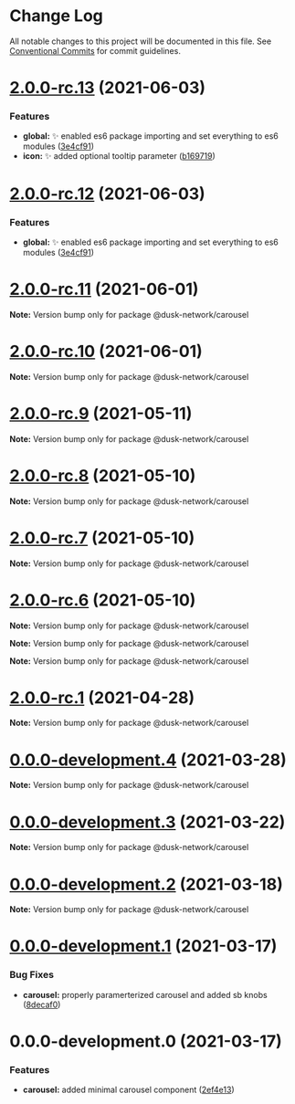 # Change Log

All notable changes to this project will be documented in this file.
See [Conventional Commits](https://conventionalcommits.org) for commit guidelines.

# [2.0.0-rc.13](https://github.com/dusk-network/dusk-ui-kit/compare/v2.0.0-rc.9...v2.0.0-rc.13) (2021-06-03)


### Features

* **global:** ✨ enabled es6 package importing and set everything to es6 modules ([3e4cf91](https://github.com/dusk-network/dusk-ui-kit/commit/3e4cf9184197ed2e791207f5cd4b9b03184da40c))
* **icon:** ✨ added optional tooltip parameter ([b169719](https://github.com/dusk-network/dusk-ui-kit/commit/b1697193525f3e3c4fc6600c2ec1b687d89b528d))





# [2.0.0-rc.12](https://github.com/dusk-network/dusk-ui-kit/compare/v2.0.0-rc.9...v2.0.0-rc.12) (2021-06-03)


### Features

* **global:** ✨ enabled es6 package importing and set everything to es6 modules ([3e4cf91](https://github.com/dusk-network/dusk-ui-kit/commit/3e4cf9184197ed2e791207f5cd4b9b03184da40c))





# [2.0.0-rc.11](https://github.com/dusk-network/dusk-ui-kit/compare/v2.0.0-rc.9...v2.0.0-rc.11) (2021-06-01)

**Note:** Version bump only for package @dusk-network/carousel





# [2.0.0-rc.10](https://github.com/dusk-network/dusk-ui-kit/compare/v2.0.0-rc.9...v2.0.0-rc.10) (2021-06-01)

**Note:** Version bump only for package @dusk-network/carousel





# [2.0.0-rc.9](https://github.com/dusk-network/dusk-ui-kit/compare/v2.0.0-rc.8...v2.0.0-rc.9) (2021-05-11)

**Note:** Version bump only for package @dusk-network/carousel





# [2.0.0-rc.8](https://github.com/dusk-network/dusk-ui-kit/compare/v2.0.0-rc.7...v2.0.0-rc.8) (2021-05-10)

**Note:** Version bump only for package @dusk-network/carousel





# [2.0.0-rc.7](https://github.com/dusk-network/dusk-ui-kit/compare/v2.0.0-rc.6...v2.0.0-rc.7) (2021-05-10)

**Note:** Version bump only for package @dusk-network/carousel





# [2.0.0-rc.6](https://github.com/dusk-network/dusk-ui-kit/compare/v2.0.0-rc.3...v2.0.0-rc.6) (2021-05-10)

**Note:** Version bump only for package @dusk-network/carousel







**Note:** Version bump only for package @dusk-network/carousel







**Note:** Version bump only for package @dusk-network/carousel





# [2.0.0-rc.1](https://github.com/dusk-network/dusk-ui-kit/compare/@dusk-network/carousel@0.0.0-development.4...@dusk-network/carousel@2.0.0-rc.1) (2021-04-28)

**Note:** Version bump only for package @dusk-network/carousel





# [0.0.0-development.4](https://github.com/dusk-network/dusk-ui-kit/compare/@dusk-network/carousel@0.0.0-development.3...@dusk-network/carousel@0.0.0-development.4) (2021-03-28)

**Note:** Version bump only for package @dusk-network/carousel





# [0.0.0-development.3](https://github.com/dusk-network/dusk-ui-kit/compare/@dusk-network/carousel@0.0.0-development.2...@dusk-network/carousel@0.0.0-development.3) (2021-03-22)

**Note:** Version bump only for package @dusk-network/carousel





# [0.0.0-development.2](https://github.com/dusk-network/dusk-ui-kit/compare/@dusk-network/carousel@0.0.0-development.1...@dusk-network/carousel@0.0.0-development.2) (2021-03-18)

**Note:** Version bump only for package @dusk-network/carousel





# [0.0.0-development.1](https://github.com/dusk-network/dusk-ui-kit/compare/@dusk-network/carousel@0.0.0-development.0...@dusk-network/carousel@0.0.0-development.1) (2021-03-17)


### Bug Fixes

* **carousel:** properly paramerterized carousel and added sb knobs ([8decaf0](https://github.com/dusk-network/dusk-ui-kit/commit/8decaf041ba88ed8d6d8d3880caaace23cdb33fc))





# 0.0.0-development.0 (2021-03-17)


### Features

* **carousel:** added minimal carousel component ([2ef4e13](https://github.com/dusk-network/dusk-ui-kit/commit/2ef4e135d51c07dfa5bdd425d8f6b9da02512708))
